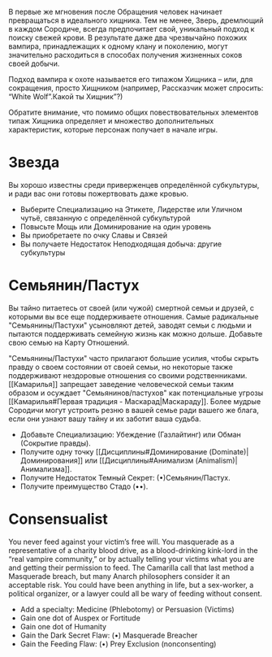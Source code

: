 В первые же мгновения после Обращения человек начинает превращаться в идеального хищника. Тем не менее, Зверь, дремлющий в каждом Сородиче, всегда предпочитает свой, уникальный подход к поиску свежей крови. В результате даже два чрезвычайно похожих вампира, принадлежащих к одному клану и поколению, могут значительно расходиться в способах получения жизненных соков своей добычи. 

Подход вампира к охоте называется его типажом Хищника – или, для сокращения, просто Хищником (например, Рассказчик может спросить: “White Wolf”.Какой ты Хищник”?) 

Обратите внимание, что помимо общих повествовательных элементов типаж Хищника определяет и множество дополнительных характеристик, которые персонаж получает в начале игры.

# Звезда 

Вы хорошо известны среди приверженцев определённой субкультуры, и ради вас они готовы пожертвовать даже кровью.
- Выберите Специализацию на Этикете, Лидерстве или Уличном чутьё, связанную с определённой субкультурой
- Повысьте Мощь или Доминирование на один уровень
- Вы приобретаете по очку Славы и Связей
- Вы получаете Недостаток Неподходящая добыча: другие субкультуры

# Семьянин/Пастух

Вы тайно питаетесь от своей (или чужой) смертной семьи и друзей, с которыми вы все еще поддерживаете отношения. Самые радикальные "Семьянины/Пастухи" усыновляют детей, заводят семьи с людьми и пытаются поддерживать семейную жизнь как можно дольше. Добавьте свою семью на Карту Отношений.

"Семьянины/Пастухи" часто прилагают большие усилия, чтобы скрыть правду о своем состоянии от своей семьи, но некоторые также поддерживают нездоровые отношения со своими родственниками. [[Камарилья]] запрещает заведение человеческой семьи таким образом и осуждает "Семьянинов/пастухов" как потенциальные угрозы [[Камарилья#Первая традиция - Маскарад|Маскараду]]. Более мудрые Сородичи могут устроить резню в вашей семье ради вашего же блага, если они узнают вашу тайну и их заботит ваша судьба.

- Добавьте Специализацию: Убеждение (Газлайтинг) или Обман (Сокрытие правды).
- Получите одну точку [[Дисциплины#Доминирование (Dominate)|Доминирования]] или [[Дисциплины#Анимализм (Animalism)|Анимализма]].
- Получите Недостаток Темный Секрет: (•)Семьянин/Пастух.
- Получите преимущество Стадо (••).

# Consensualist 

You never feed against your victim’s free will. You masquerade as a representative of a charity blood drive, as a blood-drinking kink-lord in the “real vampire community,” or by actually telling your victims what you are and getting their permission to feed. The Camarilla call that last method a Masquerade breach, but many Anarch philosophers consider it an acceptable risk. You could have been anything in life, but a sex-worker, a political organizer, or a lawyer could all be wary of feeding without consent. 
- Add a specialty: Medicine (Phlebotomy) or Persuasion (Victims) 
- Gain one dot of Auspex or Fortitude 
- Gain one dot of Humanity 
- Gain the Dark Secret Flaw: (•) Masquerade Breacher
- Gain the Feeding Flaw: (•) Prey Exclusion (nonconsenting)
 
